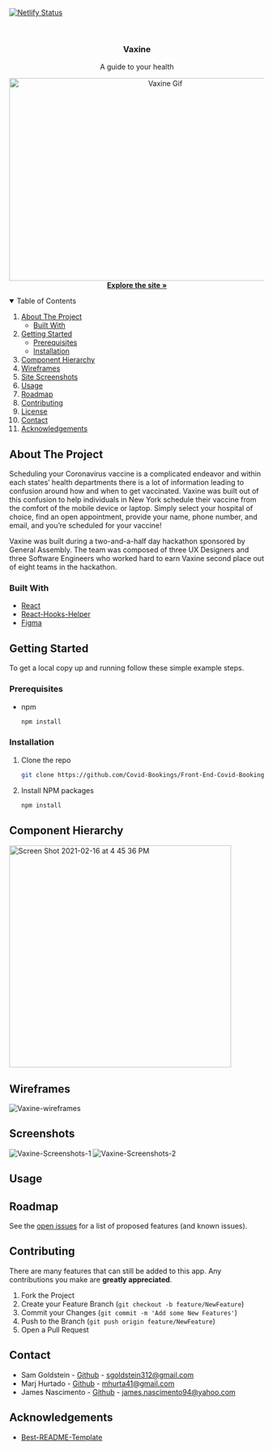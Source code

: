 [![Netlify Status](https://api.netlify.com/api/v1/badges/11d0b259-2f12-4188-83f9-45e1431e8ba8/deploy-status)](https://app.netlify.com/sites/vaxine/deploys)

<!-- PROJECT LOGO -->
<br />

  <h3 align="center">Vaxine</h3>

  <p align="center">
    A guide to your health
    <br />

<p align="center">
  <a href="https://vaxine.netlify.app/">
    <img src="https://media.giphy.com/media/yiC7J9IHsmK2K0V524/giphy.gif" alt="Vaxine Gif" width="600" height="400">
    <br/>
  </a>
    <a href="https://vaxine.netlify.app/"><strong>Explore the site »</strong></a>
  </p>
</p>



<!-- TABLE OF CONTENTS -->
<details open="open">
  <summary>Table of Contents</summary>
  <ol>
    <li>
      <a href="#about-the-project">About The Project</a>
      <ul>
        <li><a href="#built-with">Built With</a></li>
      </ul>
    </li>
    <li>
      <a href="#getting-started">Getting Started</a>
      <ul>
        <li><a href="#prerequisites">Prerequisites</a></li>
        <li><a href="#installation">Installation</a></li>
      </ul>
    </li>
    <li><a href="#Component-Hierarchy">Component Hierarchy</a></li>
    <li><a href="#Wireframes">Wireframes</a></li>
    <li><a href="#Screenshots">Site Screenshots</a></li>
    <li><a href="#usage">Usage</a></li>
    <li><a href="#roadmap">Roadmap</a></li>
    <li><a href="#contributing">Contributing</a></li>
    <li><a href="#license">License</a></li>
    <li><a href="#contact">Contact</a></li>
    <li><a href="#acknowledgements">Acknowledgements</a></li>
  </ol>
</details>



<!-- ABOUT THE PROJECT -->
## About The Project

Scheduling your Coronavirus vaccine is a complicated endeavor and within each states’ health departments there is a lot of information leading to confusion around how and when to get vaccinated. Vaxine was built out of this confusion to help individuals in New York schedule their vaccine from the comfort of the mobile device or laptop. Simply select your hospital of choice, find an open appointment, provide your name, phone number, and email, and you’re scheduled for your vaccine! 

Vaxine was built during a two-and-a-half day hackathon sponsored by General Assembly. The team was composed of three UX Designers and three Software Engineers  who worked hard to earn Vaxine second place out of eight teams in the hackathon.


### Built With

* [React](https://reactjs.org/)
* [React-Hooks-Helper](https://www.npmjs.com/package/react-hooks-helper)
* [Figma](https://www.figma.com/files/recent)

<!-- GETTING STARTED -->
## Getting Started

To get a local copy up and running follow these simple example steps.

### Prerequisites

* npm
  ```sh
  npm install
  ```

### Installation

1. Clone the repo
   ```sh
   git clone https://github.com/Covid-Bookings/Front-End-Covid-Bookings
   ```
2. Install NPM packages
   ```sh
   npm install
   ```
   
<!-- COMPONENT HIERARCHY -->
## Component Hierarchy
<img width="438" alt="Screen Shot 2021-02-16 at 4 45 36 PM" src="https://media.git.generalassemb.ly/user/31368/files/72d5d400-7076-11eb-91d4-39e197378d77">
   
<!-- WIREFRAMES -->
## Wireframes
![Vaxine-wireframes](https://media.git.generalassemb.ly/user/31368/files/f386d700-705a-11eb-967c-8d1222f4636e)

<!-- SCREENSHOTS OF FINAL PROJECT -->
## Screenshots
![Vaxine-Screenshots-1](https://media.git.generalassemb.ly/user/31368/files/f71a5e00-705a-11eb-81fe-6125157ae692)
![Vaxine-Screenshots-2](https://media.git.generalassemb.ly/user/31368/files/f5e93100-705a-11eb-844b-4297836bb843)
<!-- USAGE EXAMPLES -->

## Usage




<!-- ROADMAP -->
## Roadmap

See the [open issues](https://github.com/Covid-Bookings/Front-End-Covid-Bookings/issues) for a list of proposed features (and known issues).



<!-- CONTRIBUTING -->
## Contributing

There are many features that can still be added to this app. Any contributions you make are **greatly appreciated**.

1. Fork the Project
2. Create your Feature Branch (`git checkout -b feature/NewFeature`)
3. Commit your Changes (`git commit -m 'Add some New Features'`)
4. Push to the Branch (`git push origin feature/NewFeature`)
5. Open a Pull Request


<!-- CONTACT -->
## Contact

* Sam Goldstein - [Github](https://github.com/samgold2020) - sgoldstein312@gmail.com
* Marj Hurtado - [Github](https://github.com/Mhurta41) - mhurta41@gmail.com
* James Nascimento - [Github](https://github.com/jamesnascimento1994) - james.nascimento94@yahoo.com



<!-- ACKNOWLEDGEMENTS -->
## Acknowledgements
* [Best-README-Template](https://github.com/othneildrew/Best-README-Template)
